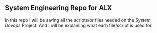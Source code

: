 ## System Engineering Repo for ALX

In this repo I will be saving all the scripts/or files needed on the *System Devops* Project. And I will be explaining what each file/script is used for.

